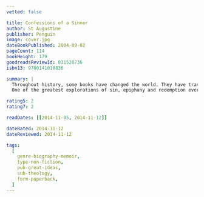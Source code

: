 ```yaml
---
vetted: false

title: Confessions of a Sinner
author: St Augustine
publisher: Penguin
image: cover.jpg
dateBookPublished: 2004-09-02
pageCount: 114
bookHeight: 179
goodreadsReviewId: 831528736
isbn13: 9780141018836

summary: |
  Throughout history, some books have changed the world. They have transformed the way we see ourselves - and each other. They have inspired debate, dissent, war and revolution. They have enlightened, outraged, provoked and comforted. They have enriched lives - and destroyed them. Now Penguin brings you the works of the great thinkers, pioneers, radicals and visionaries whose ideas shook civilization, and helped make us who we are.
  One of the greatest explorations of sin, epiphany and redemption ever written, the Confessions of Saint Augustine continue to shape our ideas with their passionate declaration of the life-changing power of faith.

rating5: 2
rating7: 2

readDates: [[2014-11-05, 2014-11-12]]

dateRated: 2014-11-12
dateReviewed: 2014-11-12

tags:
  [
    genre-biography-memoir,
    type-non-fiction,
    pub-great-ideas,
    sub-theology,
    form-paperback,
  ]
---
```

